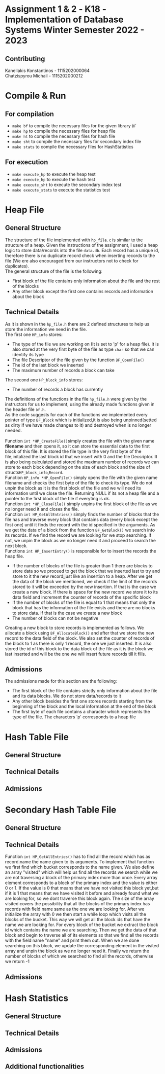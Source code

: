 # Assignment 1 & 2 - Κ18 - Implementation of Database Systems Winter Semester 2022 - 2023

## Contributing

Kanellakis Konstantinos - 1115202000064 <br />
Chatzispyrou Michail - 1115202000212

# Compile & Run

## For compilation

- `make bf` to compile the necessary files for the given library `BF`
- `make hp` to compile the necessary files for heap file
- `make ht` to compile the necessary files for hash file
- `make sht` to compile the necessary files for secondary index file
- `make stats` to compile the necessary files for HashStatistics

## For execution

- `make execute_hp` to execute the heap test
- `make execute_hp` to execute the hash test
- `make execute_sht` to execute the secondary index test
- `make execute_stats` to execute the statistics test

# Heap File

## General Structure

The structure of the file implemented with `hp_file.c` is similar to the structure of a heap. Given the instructions of the assignment, I used a heap logic to store data/records into the file `data.db`. Each record has a unique id, therefore there is no duplicate record check when inserting records to the file (We ere also encouraged from our instructors not to check for duplicates). <br />
The general structure of the file is the following:<br />

- First block of the file contains only information about the file and the rest of the blocks
- Any other block except the first one contains records and information about the block

## Technical Details

As it is shown in the `hp_file.h` there are 2 defined structures to help us store the information we need in the file. <br />
The first one `HP_info` stores:

- The type of the file we are working on (It is set to 'p' for a heap file). It is also stored at the very first byte of the file as type `char` so that we can identify its type
- The file Descriptor of the file given by the function `BF_OpenFile()`
- The id of the last block we inserted
- The maximum number of records a block can take

The second one `HP_block_info` stores:

- The number of records a block has currently

The definitions of the functions in the file `hp_file.h` were given by the instructors for us to implement, using the already made functions given in the header file `bf.h`. <br/>
As the code suggests for each of the functions we implemented every pointer of type `BF_Block` which is initialized,it is also being unpinned(setted as dirty if we have made changes to it) and destroyed when is no longer needed. <br/>
<br/>
Function `int *HP_CreateFile()`simply creates the file with the given name **filename** and then opens it, so it can store the essential data to the first block of this file. It is stored the file type in the very first byte of the file,initalized the last block id that we insert with 0 and the file Decsriptor. It is also being calculated and stored the maximum number of records we can store to each block depending on the size of each block and the size of structs`HP_block_info`,`Record`. <br/>
Function `HP_info *HP_OpenFile()` simply opens the file with the given name filename and checks the first byte of the file to check its type. We do not unpin the block as it is the first block of the file and we will need its information until we close the file. Returning NULL if its not a heap file and a pointer to the first block of the file if everyting is ok. <br/>
Function `int *HP_CloseFile()` simply unpins the first block of the file as we no longer need it and closes the file.<br/>
Function `int HP_GetAllEntries()` simply finds the number of blocks that the file has and traverse every block that contains data (every block except the first one) until it finds the record with the id specified in the arguments. As we get the data of a block from the function `BF_GetBlock()` we search into its records. If we find the record we are looking for we stop searching. If not, we unpin the block as we no longer need it and proceed to search the next block. <br/>
Functions `int HP_InsertEntry()` is responsible for to insert the records the heap file.

- If the number of blocks of the file is greater than 1 there are blocks to store data so we proceed to get the block that we inserted last to try and store to it the new record,just like an insertion to a heap. After we get the data of the block we mentioned, we check if the limit of the records stored to it will be exceeded by the new insertion. If that is the case we create a new block. If there is space for the new record we store it to its data field and increment the counter of records of the specific block
- If the number of blocks of the file is equal to 1 that means that only the block that has the information of the file exists and there are no blocks to store data. If that is the case we create a new block
- The number of blocks can not be negative

Creating a new block to store records is implemented as follows. We allocate a block using `BF_AllocateBlock()` and after that we store the new record to the data field of the block. We also set the counter of records of the block to 1 as there is only 1 record, the one we just inserted. It is also stored the id of this block to the data block of the file as it is the block we last inserted and will be the one we will insert future records till it fills.

## Admissions

The admissions made for this section are the following:

- The first block of the file contains strictly only information about the file and its data blocks. We do not store data/records to it
- Any other block besides the first one stores records starting from the beginning of the block and the local information at the end of the block
- The first byte of each file contains a character which represents the type of the file. The characters 'p' corresponds to a heap file

# Hash Table File

## General Structure

## Technical Details

## Admissions

# Secondary Hash Table File

## General Structure

## Technical Details

Function `int HP_GetAllEntries()` has to find all the record which has as record.name the name given to its arguments. To implement that function we first find which bucket corresponds to the name given. We also define an array "visited" which will help us find all the records we search while we are not traversing a block of the primary index more than once. Every array element corresponds to a block of the primary index and the value is either 0 or 1. If the value is 0 that means that we have not visited this block yet,but if it is 1 that means that we have visited it before and already found what we are looking for, so we dont traverse this block again. The size of the array visited covers the possibility that all the blocks of the primary index has records with field name same as the one we are looking for. After we initialize the array with 0 we then start a while loop which visits all the blocks of the bucket. This way we will get all the block ids that have the name we are looking for. For every block of the bucket we extract the block id which contains the name we are searching. Then we get the data of that block and begin to traverse all of its elements so that we find all the records with the field name "name" and print them out. When we are done searching on this block, we update the corresponding element in the visited array and unpin the block as we no longer need it. Finally we return the number of blocks of which we searched to find all the records, otherwise we return -1 <br/>

## Admissions

# Hash Statistics

## General Structure

## Technical Details

## Admissions

## Additional functionalities
